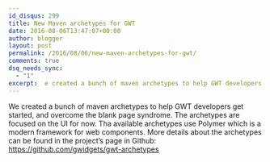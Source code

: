```yaml
---
id_disqus: 299
title: New Maven archetypes for GWT
date: 2016-08-06T13:47:07+00:00
author: blogger
layout: post
permalink: /2016/08/06/new-maven-archetypes-for-gwt/
comments: true
dsq_needs_sync:
  - "1"
excerpt:  e created a bunch of maven archetypes to help GWT developers get started, and overcome the blank page syndrome. The archetypes are focused on the UI for now. Tha available archetypes use Polymer which is a modern framework for web components...
---
```

We created a bunch of maven archetypes to help GWT developers get started, and overcome the blank page syndrome. The archetypes are focused on the UI for now. Tha available archetypes use Polymer which is a modern framework for web components. More details about the archetypes can be found in the project&#8217;s page in Github: <https://github.com/gwidgets/gwt-archetypes>